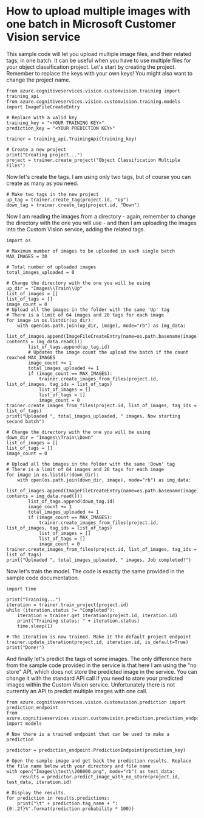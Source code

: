 # How to upload multiple images with one batch in Microsoft Customer Vision service

This sample code will let you upload multiple image files, and their related tags, in one batch. It can be useful when you have to use multiple files for your object classification project.
Let's start by creating the project. Remember to replace the keys with your own keys! You might also want to change the project name.

```
from azure.cognitiveservices.vision.customvision.training import training_api
from azure.cognitiveservices.vision.customvision.training.models import ImageFileCreateEntry

# Replace with a valid key
training_key = "<YOUR TRAINING KEY>"
prediction_key = "<YOUR PREDICTION KEY>"

trainer = training_api.TrainingApi(training_key)

# Create a new project
print("Creating project...")
project = trainer.create_project("Object Classification Multiple Files")
```

Now let's create the tags. I am using only two tags, but of course you can create as many as you need.

```
# Make two tags in the new project
up_tag = trainer.create_tag(project.id, "Up")
down_tag = trainer.create_tag(project.id, "Down")
```

Now I am reading the images from a directory - again, remember to change the directory with the one you will use - and then 
I am uploading the images into the Custom Vision service, adding the related tags.

```
import os

# Maximum number of images to be uploaded in each single batch
MAX_IMAGES = 30

# Total number of uploaded images
total_images_uploaded = 0

# Change the directory with the one you will be using
up_dir = "Images\\Train\\Up"
list_of_images = []
list_of_tags = []
image_count = 0
# Upload all the images in the folder with the same 'Up' tag
# There is a limit of 64 images and 20 tags for each image
for image in os.listdir(up_dir):
    with open(os.path.join(up_dir, image), mode="rb") as img_data: 
        list_of_images.append(ImageFileCreateEntry(name=os.path.basename(image), contents = img_data.read()))
        list_of_tags.append(up_tag.id)
        # Updates the image count the upload the batch if the count reached MAX_IMAGES
        image_count += 1
        total_images_uploaded += 1
        if (image_count == MAX_IMAGES):
            trainer.create_images_from_files(project.id, list_of_images, tag_ids = list_of_tags)
            list_of_images = []
            list_of_tags = []
            image_count = 0
trainer.create_images_from_files(project.id, list_of_images, tag_ids = list_of_tags)
print("Uploaded ", total_images_uploaded, " images. Now starting second batch")

# Change the directory with the one you will be using
down_dir = "Images\\Train\\Down"
list_of_images = []
list_of_tags = []
image_count = 0

# Upload all the images in the folder with the same 'Down' tag
# There is a limit of 64 images and 20 tags for each image
for image in os.listdir(down_dir):
    with open(os.path.join(down_dir, image), mode="rb") as img_data: 
        list_of_images.append(ImageFileCreateEntry(name=os.path.basename(image), contents = img_data.read()))
        list_of_tags.append(down_tag.id)
        image_count += 1
        total_images_uploaded += 1
        if (image_count == MAX_IMAGES):
            trainer.create_images_from_files(project.id, list_of_images, tag_ids = list_of_tags)
            list_of_images = []
            list_of_tags = []
            image_count = 0
trainer.create_images_from_files(project.id, list_of_images, tag_ids = list_of_tags)
print("Uploaded ", total_images_uploaded, " images. Job completed!")
```

Now let's train the model. The code is exactly the same provided in the sample code documentation.

```
import time

print("Training...")
iteration = trainer.train_project(project.id)
while (iteration.status != "Completed"):
    iteration = trainer.get_iteration(project.id, iteration.id)
    print("Training status: " + iteration.status)
    time.sleep(1)

# The iteration is now trained. Make it the default project endpoint
trainer.update_iteration(project.id, iteration.id, is_default=True)
print("Done!")
```

And finally let's predict the tags of some images. The only difference here from the sample code provided in the service is that here I am using the "no store" API, which does not store the predicted image in the service. You can change it with the standard API call if you need to store your predicted images within the Custom Vision service.
Unfortunately there is not currently an API to predict multiple images with one call.

```
from azure.cognitiveservices.vision.customvision.prediction import prediction_endpoint
from azure.cognitiveservices.vision.customvision.prediction.prediction_endpoint import models

# Now there is a trained endpoint that can be used to make a prediction

predictor = prediction_endpoint.PredictionEndpoint(prediction_key)

# Open the sample image and get back the prediction results. Replace the file name below with your directory and file name
with open("Images\\test\\200000.png", mode="rb") as test_data:
     results = predictor.predict_image_with_no_store(project.id, test_data, iteration.id)

# Display the results.
for prediction in results.predictions:
    print("\t" + prediction.tag_name + ": {0:.2f}%".format(prediction.probability * 100))
```

